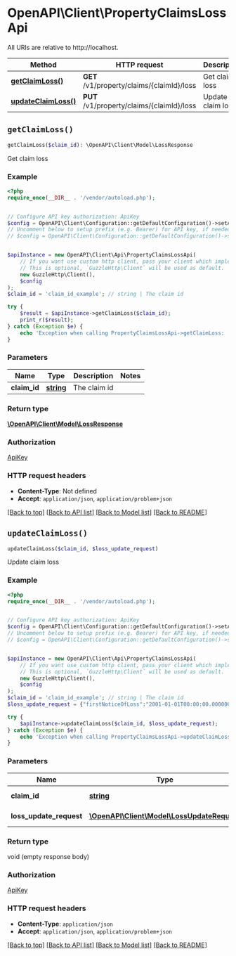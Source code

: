 # OpenAPI\Client\PropertyClaimsLossApi

All URIs are relative to http://localhost.

Method | HTTP request | Description
------------- | ------------- | -------------
[**getClaimLoss()**](PropertyClaimsLossApi.md#getClaimLoss) | **GET** /v1/property/claims/{claimId}/loss | Get claim loss
[**updateClaimLoss()**](PropertyClaimsLossApi.md#updateClaimLoss) | **PUT** /v1/property/claims/{claimId}/loss | Update claim loss


## `getClaimLoss()`

```php
getClaimLoss($claim_id): \OpenAPI\Client\Model\LossResponse
```

Get claim loss

### Example

```php
<?php
require_once(__DIR__ . '/vendor/autoload.php');


// Configure API key authorization: ApiKey
$config = OpenAPI\Client\Configuration::getDefaultConfiguration()->setApiKey('x-api-key', 'YOUR_API_KEY');
// Uncomment below to setup prefix (e.g. Bearer) for API key, if needed
// $config = OpenAPI\Client\Configuration::getDefaultConfiguration()->setApiKeyPrefix('x-api-key', 'Bearer');


$apiInstance = new OpenAPI\Client\Api\PropertyClaimsLossApi(
    // If you want use custom http client, pass your client which implements `GuzzleHttp\ClientInterface`.
    // This is optional, `GuzzleHttp\Client` will be used as default.
    new GuzzleHttp\Client(),
    $config
);
$claim_id = 'claim_id_example'; // string | The claim id

try {
    $result = $apiInstance->getClaimLoss($claim_id);
    print_r($result);
} catch (Exception $e) {
    echo 'Exception when calling PropertyClaimsLossApi->getClaimLoss: ', $e->getMessage(), PHP_EOL;
}
```

### Parameters

Name | Type | Description  | Notes
------------- | ------------- | ------------- | -------------
 **claim_id** | [**string**](../Model/.md)| The claim id |

### Return type

[**\OpenAPI\Client\Model\LossResponse**](../Model/LossResponse.md)

### Authorization

[ApiKey](../../README.md#ApiKey)

### HTTP request headers

- **Content-Type**: Not defined
- **Accept**: `application/json`, `application/problem+json`

[[Back to top]](#) [[Back to API list]](../../README.md#endpoints)
[[Back to Model list]](../../README.md#models)
[[Back to README]](../../README.md)

## `updateClaimLoss()`

```php
updateClaimLoss($claim_id, $loss_update_request)
```

Update claim loss

### Example

```php
<?php
require_once(__DIR__ . '/vendor/autoload.php');


// Configure API key authorization: ApiKey
$config = OpenAPI\Client\Configuration::getDefaultConfiguration()->setApiKey('x-api-key', 'YOUR_API_KEY');
// Uncomment below to setup prefix (e.g. Bearer) for API key, if needed
// $config = OpenAPI\Client\Configuration::getDefaultConfiguration()->setApiKeyPrefix('x-api-key', 'Bearer');


$apiInstance = new OpenAPI\Client\Api\PropertyClaimsLossApi(
    // If you want use custom http client, pass your client which implements `GuzzleHttp\ClientInterface`.
    // This is optional, `GuzzleHttp\Client` will be used as default.
    new GuzzleHttp\Client(),
    $config
);
$claim_id = 'claim_id_example'; // string | The claim id
$loss_update_request = {"firstNoticeOfLoss":"2001-01-01T00:00:00.0000000","lossDate":"2001-01-12T00:00:00.0000000","lossDescription":"The loss description","peril":{"causeOfLoss":{"explanation":"The loss cause explanation","templateId":"166bd393-00f6-4778-8305-46c907dc5a5a"},"templateId":"213c72b8-79b1-4f59-915d-f0ec1678c45f"},"potentialSubrogation":{"explanation":"The potential subrogation explanation"}}; // \OpenAPI\Client\Model\LossUpdateRequest | The update request

try {
    $apiInstance->updateClaimLoss($claim_id, $loss_update_request);
} catch (Exception $e) {
    echo 'Exception when calling PropertyClaimsLossApi->updateClaimLoss: ', $e->getMessage(), PHP_EOL;
}
```

### Parameters

Name | Type | Description  | Notes
------------- | ------------- | ------------- | -------------
 **claim_id** | [**string**](../Model/.md)| The claim id |
 **loss_update_request** | [**\OpenAPI\Client\Model\LossUpdateRequest**](../Model/LossUpdateRequest.md)| The update request |

### Return type

void (empty response body)

### Authorization

[ApiKey](../../README.md#ApiKey)

### HTTP request headers

- **Content-Type**: `application/json`
- **Accept**: `application/json`, `application/problem+json`

[[Back to top]](#) [[Back to API list]](../../README.md#endpoints)
[[Back to Model list]](../../README.md#models)
[[Back to README]](../../README.md)
